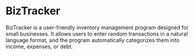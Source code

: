 # BizTracker

BizTracker is a user-friendly inventory management program designed for small businesses. It allows users to enter random transactions in a natural language format, and the program automatically categorizes them into income, expenses, or debt.
